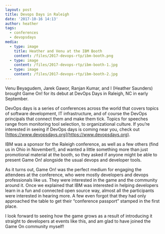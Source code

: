 ```yaml
---
layout: post
title: Devops Days in Raleigh
date: '2017-10-16 14:13'
author: heather
tags:
  - conferences
  - devopsdays
media: 
  - type: image
    title: Heather and Venu at the IBM Booth
    content: /files/2017-devops-rtp/ibm-booth.png
  - type: image
    content: /files/2017-devops-rtp/ibm-booth-1.jpg
  - type: image
    content: /files/2017-devops-rtp/ibm-booth-2.jpg
---
```

  
Venu Beyagudem, Jarek Gawor, Ranjan Kumar, and I (Heather Saunders) brought Game On! for its debut at DevOps Days in Raleigh, NC in early September.

DevOps days is a series of conferences across the world that covers topics of software development, IT infrastructure, and of course the DevOps principals that connect them and make them tick. Topics for speeches range from monitoring tool selection, to organizational culture. If you’re interested in seeing if DevOps days is coming near you, check out [https://www.devopsdays.org](https://www.devopsdays.org).

IBM was a sponsor for the Raleigh conference, as well as a few others (find us in Ohio in November!), and wanted a little something more than just promotional material at the booth, so they asked if anyone might be able to present Game On! alongside the usual devops and developer tools.

As it turns out, Game On! was the perfect medium for engaging the attendees at the conference, who were mostly developers and devops professionals like us. They were interested in the game and the community around it. Once we explained that IBM was interested in helping developers learn in a fun and connected open source way, almost all the participants were interested in hearing more. A few even forgot that they had only approached the table to get their “conference passport” stamped in the first place.

I look forward to seeing how the game grows as a result of introducing it straight to developers at events like this, and am glad to have joined the Game On community myself!
